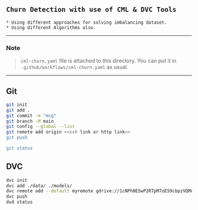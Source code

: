 ## `Churn Detection with use of CML & DVC Tools `
    * Using different approaches for solving imbalancing dataset.
    * Using different Algorithms also.
-------------------
### Note
> `cml-churn.yaml` file is attached to this directory. You can put it in `.github/workflows/cml-churn.yaml` as usual.
------------------------
## Git 
``` bash
git init
git add .
git commit -m "msg"
git branch -M main 
git config --global --list 
git remote add origin <<ssh link or http link>>
git push

git status
```


## DVC
``` bash
dvc init 
dvc add ./data/ ./models/
dvc remote add --default myremote gdrive://1cNPh0ESwP2RTpM7oE59cbpzVQMnd_705
dvc push
dvd status
```